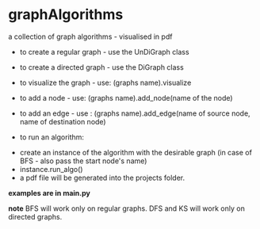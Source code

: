 # graphAlgorithms
a collection of graph algorithms - visualised in pdf



* to create a regular graph - use the UnDiGraph class
* to create a directed graph - use the DiGraph class
* to visualize the graph - use: (graphs name).visualize
* to add a node - use: (graphs name).add_node(name of the node)
* to add an edge - use : (graphs name).add_edge(name of source node, name of destination node)



* to run an algorithm:
- create an instance of the algorithm with the desirable graph (in case of BFS - also pass the start node's name)
- instance.run_algo()
- a pdf file will be generated into the projects folder.

**examples are in main.py**

****note****
BFS will work only on regular graphs.
DFS and KS will work only on directed graphs.
